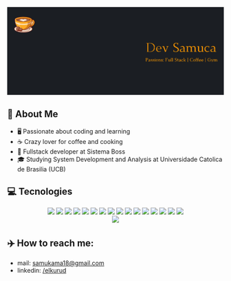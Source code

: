 <img src="banner.jpg" alt="👋 Hi there! I'm Samuel Castro"/>

## 📖 About Me
- 🖥 Passionate about coding and learning
- ☕ Crazy lover for coffee and cooking
- 💼 Fullstack developer at Sistema Boss
- 🎓 Studying System Development and Analysis at Universidade Catolica de Brasilia (UCB)

## 💻 Tecnologies
  <div align="center">
    <img src="https://img.shields.io/badge/MongoDB-4EA94B?style=for-the-badge&logo=mongodb&logoColor=white" /> 
    <img src="https://img.shields.io/badge/PostgreSQL-316192?style=for-the-badge&logo=postgresql&logoColor=white" /> 
    <img src="https://img.shields.io/badge/Adobe%20Photoshop-31A8FF?style=for-the-badge&logo=Adobe%20Photoshop&logoColor=black" /> 
    <img src="https://img.shields.io/badge/Figma-F24E1E?style=for-the-badge&logo=figma&logoColor=whit" /> 
    <img src="https://img.shields.io/badge/Express%20js-000000?style=for-the-badge&logo=express&logoColor=white" /> 
    <img src="https://img.shields.io/badge/Jest-C21325?style=for-the-badge&logo=jest&logoColor=white" /> 
    <img src="https://img.shields.io/badge/Node%20js-339933?style=for-the-badge&logo=nodedotjs&logoColor=white" /> 
    <img src="https://img.shields.io/badge/npm-CB3837?style=for-the-badge&logo=npm&logoColor=white" /> 
    <img src="https://img.shields.io/badge/React-20232A?style=for-the-badge&logo=react&logoColor=61DAFB" /> 
    <img src="https://img.shields.io/badge/VSCode-0078D4?style=for-the-badge&logo=visual%20studio%20code&logoColor=white" />
    <img src="https://img.shields.io/badge/TypeScript-007ACC?style=for-the-badge&logo=typescript&logoColor=white" /> 
    <img src="https://img.shields.io/badge/prettier-1A2C34?style=for-the-badge&logo=prettier&logoColor=F7BA3E" />
    <img src="https://img.shields.io/badge/Notion-000000?style=for-the-badge&logo=notion&logoColor=white" /> 
    <img src="https://img.shields.io/badge/Trello-0052CC?style=for-the-badge&logo=trello&logoColor=white" />
    <img src="https://img.shields.io/badge/Prisma-3982CE?style=for-the-badge&logo=Prisma&logoColor=white" /> 
    <img src="https://img.shields.io/badge/Linux-FCC624?style=for-the-badge&logo=linux&logoColor=black" /> 
    <br>
    <a href="https://linkedin.com/in/elkurud"><img src="https://img.shields.io/badge/linkedin-0077B5.svg?style=for-the-badge&logo=linkedin&logoColor=white"/></a>
  </div>

## ✈️ How to reach me:
- mail: samukama18@gmail.com
- linkedin: [/elkurud](https://linkedin.com/in/elkurud)
